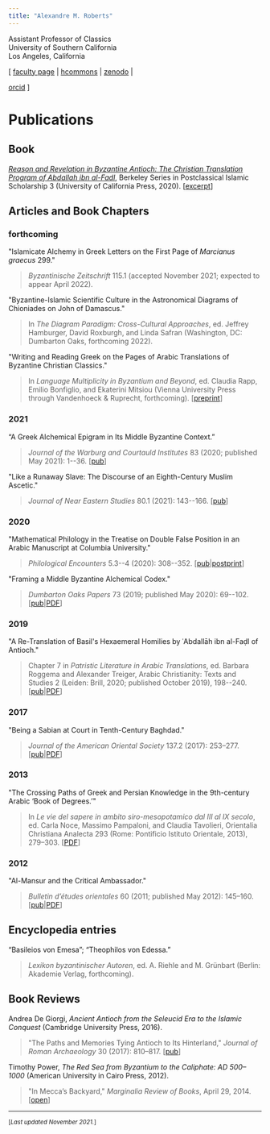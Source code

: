 ```yaml
---
title: "Alexandre M. Roberts"
---
```


Assistant Professor of Classics  
University of Southern California  
Los Angeles, California  

[ [faculty page](http://dornsife.usc.edu/cf/clas/clas_faculty_display.cfm?Person_ID=1081060) |
[hcommons](https://hcommons.org/members/amroberts/) |
[zenodo](https://zenodo.org/communities/amroberts/search?page=1&size=20) |
<!-- <a itemprop="sameAs" content="https://orcid.org/0000-0002-6648-5392" href="https://orcid.org/0000-0002-6648-5392" target="orcid.widget" rel="noopener noreferrer" style="vertical-align:top;"><img src="https://orcid.org/sites/default/files/images/orcid_16x16.png" style="width:.7em;margin-right:.5em;" alt="✺">orcid</a> -->
[orcid](https://orcid.org/0000-0002-6648-5392) ]


# Publications

[AbF-book]: https://www.ucpress.edu/book/9780520343498/

[AbF-book-excerpt]: https://content.ucpress.edu/title/9780520343498/9780520343498_intro.pdf

[Roberts-WritingReadingGreek-preprint-2021-05-04]: https://doi.org/10.5281/zenodo.5149056

[Roberts-2021-JNES-pub]: https://www.journals.uchicago.edu/doi/10.1086/712785

[Roberts-2020-JWCI-pub]: https://www.ingentaconnect.com/contentone/warburg/jwci/2020/00000083/00000001/art00002

[Roberts-2020-PHEN]: https://zenodo.org/record/4290202

[Roberts-2020-PHEN-postprint]:
https://zenodo.org/record/4408536

[Roberts-2020-PHEN-HC]: https://hcommons.org/deposits/item/hc:33383/

[Roberts-2020-PHEN-pub]: https://doi.org/10.1163/24519197-BJA10007

[Roberts-2020-Retranslation]: https://zenodo.org/record/3476911

[Roberts-2020-Retranslation-HC]: https://hcommons.org/deposits/item/hc:32967/

[Roberts-2020-Retranslation-pub]: https://doi.org/10.1163/9789004415041_009

[Roberts-2019-DOP-Framing]: https://doi.org/10.5281/zenodo.3797823

[Roberts-2019-DOP-Framing-HC]: https://hcommons.org/deposits/item/hc:31587/

[Roberts-2019-DOP-Framing-JSTOR]: https://www.jstor.org/stable/26955172

[Roberts-2017-JRA-review-of-de-giorgi-HC]: https://hcommons.org/deposits/item/hc:33751/

[Roberts-2017-JRA-review-of-de-giorgi-pub]: https://doi.org/10.1017/S1047759400074845

[Roberts-2017-JAOS-Sabians]: https://doi.org/10.5281/zenodo.893166

[Roberts-2017-JAOS-Sabians-HC]: https://hcommons.org/deposits/item/hc:15783/

[Roberts-2017-JAOS-Sabians-pub]: https://www.jstor.org/stable/10.7817/jameroriesoci.137.2.0253

[Roberts-2013-OCA-Crossing-Paths]: https://doi.org/10.5281/zenodo.893168

[Roberts-2013-OCA-Crossing-Paths-HC]: https://hcommons.org/deposits/item/hc:16045/

[Roberts-2011-BEO60-Mansur]: https://doi.org/10.5281/zenodo.893170

[Roberts-2011-BEO60-Mansur-HC]: https://hcommons.org/deposits/item/hc:21715/

[Roberts-2011-BEO60-Mansur-pub]: https://doi.org/10.4000/beo.406

[Roberts-2014-Marginalia-Red-Sea]: http://marginalia.lareviewofbooks.org/in-meccas-backyard-by-alexandre-m-roberts/

[BE-salamander-article]: http://beheco.oxfordjournals.org/content/19/3/621

## Book

[*Reason and Revelation in Byzantine Antioch: The Christian Translation Program of Abdallah ibn al-Fadl*][AbF-book], Berkeley Series in Postclassical Islamic Scholarship 3 (University of California Press, 2020). [[excerpt][AbF-book-excerpt]]

## Articles and Book Chapters

### forthcoming

"Islamicate Alchemy in Greek Letters on the First Page of *Marcianus graecus* 299."

> *Byzantinische Zeitschrift* 115.1 (accepted November 2021; expected to appear April 2022).

"Byzantine-Islamic Scientific Culture in the Astronomical Diagrams of Chioniades on John of Damascus."

> In *The Diagram Paradigm: Cross-Cultural Approaches*, ed. Jeffrey Hamburger, David Roxburgh, and Linda Safran (Washington, DC: Dumbarton Oaks, forthcoming 2022).


"Writing and Reading Greek on the Pages of Arabic Translations of Byzantine Christian Classics."

> In *Language Multiplicity in Byzantium and Beyond*, ed. Claudia Rapp, Emilio Bonfiglio, and Ekaterini Mitsiou (Vienna University Press through Vandenhoeck \& Ruprecht, forthcoming). [[preprint][Roberts-WritingReadingGreek-preprint-2021-05-04]]


### 2021 ###

“A Greek Alchemical Epigram in Its Middle Byzantine Context.”

> *Journal of the Warburg and Courtauld Institutes* 83 (2020; published May 2021): 1--36. [[pub][Roberts-2020-JWCI-pub]]


"Like a Runaway Slave: The Discourse of an Eighth-Century Muslim Ascetic."

> *Journal of Near Eastern Studies* 80.1 (2021): 143--166. [[pub][Roberts-2021-JNES-pub]]


### 2020 ###


"Mathematical Philology in the Treatise on Double False Position in an Arabic Manuscript at Columbia University."

> *Philological Encounters* 5.3--4 (2020): 308--352. [[pub][Roberts-2020-PHEN-pub]|[postprint][Roberts-2020-PHEN-postprint]]


"Framing a Middle Byzantine Alchemical Codex."

> *Dumbarton Oaks Papers* 73 (2019; published May 2020): 69--102. [[pub][Roberts-2019-DOP-Framing-JSTOR]|[PDF][Roberts-2019-DOP-Framing-HC]]


### 2019 ###

"A Re-Translation of Basil's Hexaemeral Homilies by ʿAbdallāh ibn al-Faḍl of Antioch."

> Chapter 7 in *Patristic Literature in Arabic Translations*, ed. Barbara Roggema and Alexander Treiger, Arabic Christianity: Texts and Studies 2 (Leiden: Brill, 2020; published October 2019), 198--240. [[pub][Roberts-2020-Retranslation-pub]|[PDF][Roberts-2020-Retranslation-HC]]

### 2017 ###

"Being a Sabian at Court in Tenth-Century Baghdad."

> *Journal of the American Oriental Society* 137.2 (2017): 253–277. [[pub][Roberts-2017-JAOS-Sabians-pub]|[PDF][Roberts-2017-JAOS-Sabians-HC]]


### 2013

"The Crossing Paths of Greek and Persian Knowledge in the 9th-century Arabic ‘Book of Degrees.’"

> In *Le vie del sapere in ambito siro-mesopotamico dal III al IX secolo*, ed. Carla Noce, Massimo Pampaloni, and Claudia Tavolieri, Orientalia Christiana Analecta 293 (Rome: Pontificio Istituto Orientale, 2013), 279–303. [[PDF][Roberts-2013-OCA-Crossing-Paths-HC]]


### 2012

"Al-Mansur and the Critical Ambassador."

> *Bulletin d’études orientales* 60 (2011; published May 2012): 145–160. [[pub][Roberts-2011-BEO60-Mansur-pub]|[PDF][Roberts-2011-BEO60-Mansur-HC]]


## Encyclopedia entries

“Basileios von Emesa”; “Theophilos von Edessa.”

> *Lexikon byzantinischer Autoren*, ed. A. Riehle and M. Grünbart (Berlin: Akademie Verlag, forthcoming).


## Book Reviews

Andrea De Giorgi, *Ancient Antioch from the Seleucid Era to the Islamic Conquest* (Cambridge University Press, 2016).

> "The Paths and Memories Tying Antioch to Its 
> Hinterland,"
> *Journal of Roman Archaeology* 30 (2017): 810–817. [[pub][Roberts-2017-JRA-review-of-de-giorgi-pub]]


Timothy Power, *The Red Sea from Byzantium to the Caliphate: AD 500–1000* (American University in Cairo Press, 2012).  

> "In Mecca’s Backyard,"
> *Marginalia Review of Books*, April 29, 2014. [[open][Roberts-2014-Marginalia-Red-Sea]]

-------

<small>[*Last updated November 2021.*]</small>


